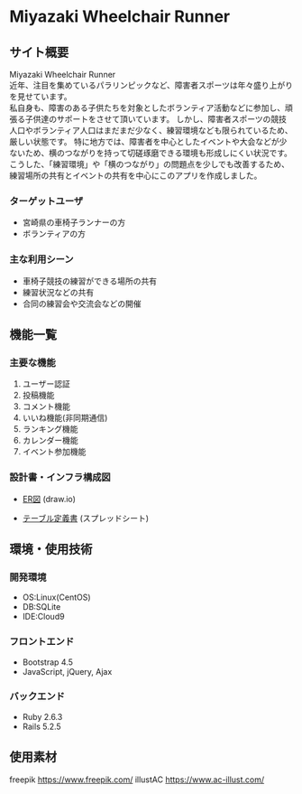 # Miyazaki Wheelchair Runner

## サイト概要
<!--<img width="1078" alt="mimpi_summarize" src="https://user-images.githubusercontent.com/75741350/121880795-64a87380-cd49-11eb-8f1e-e8931f7b71bb.png">-->

Miyazaki Wheelchair Runner<br>
近年、注目を集めているパラリンピックなど、障害者スポーツは年々盛り上がりを見せています。<br>
私自身も、障害のある子供たちを対象としたボランティア活動などに参加し、頑張る子供達のサポートをさせて頂いています。
しかし、障害者スポーツの競技人口やボランティア人口はまだまだ少なく、練習環境なども限られているため、厳しい状態です。
特に地方では、障害者を中心としたイベントや大会などが少ないため、横のつながりを持って切磋琢磨できる環境も形成しにくい状況です。<br>
こうした、「練習環境」や「横のつながり」の問題点を少しでも改善するため、練習場所の共有とイベントの共有を中心にこのアプリを作成しました。


### ターゲットユーザ
- 宮崎県の車椅子ランナーの方
- ボランティアの方

### 主な利用シーン
- 車椅子競技の練習ができる場所の共有
- 練習状況などの共有
- 合同の練習会や交流会などの開催

## 機能一覧

### 主要な機能
 1. ユーザー認証
 2. 投稿機能
 3. コメント機能
 4. いいね機能(非同期通信)
 5. ランキング機能
 6. カレンダー機能
 7. イベント参加機能


### 設計書・インフラ構成図
<!--<img width="950" alt="インフラ構成図" src="https://user-images.githubusercontent.com/75741350/121875212-2ad46e80-cd43-11eb-9ad5-95391b3b7997.png">-->

 - [ER図](https://drive.google.com/file/d/1zpixlj0WnB-vpX6EqUON70nrIfD5lNXW/view?usp=sharing) (draw.io)

 - [テーブル定義書](https://docs.google.com/spreadsheets/d/1X5vSH1DfPpQ8ylAWjc3ZewuXVI1mvEyblwx0sk5vDyw/edit?usp=sharing) (スプレッドシート)

## 環境・使用技術
### 開発環境
- OS:Linux(CentOS)
- DB:SQLite
- IDE:Cloud9

### フロントエンド
- Bootstrap 4.5
- JavaScript, jQuery, Ajax

### バックエンド
- Ruby 2.6.3
- Rails 5.2.5

## 使用素材
freepik https://www.freepik.com/
illustAC https://www.ac-illust.com/